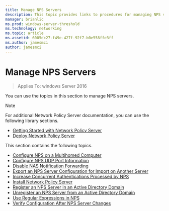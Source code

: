 ```yaml
---
title: Manage NPS Servers
description: This topic provides links to procedures for managing NPS servers in Windows Server 2016.
manager: brianlic
ms.prod: windows-server-threshold
ms.technology: networking
ms.topic: article
ms.assetid: 6005dc27-f49e-427f-92f7-b0e558ffe3ff
ms.author: jamesmci 
author: jamesmci
---
```


# Manage NPS Servers

>Applies To: windows Server 2016

You can use the topics in this section to manage NPS servers.

>[!NOTE]
>For additional Network Policy Server documentation, you can use the following library sections.
>- [Getting Started with Network Policy Server](nps-getstart-top.md)
>- [Deploy Network Policy Server](nps-deploy.md) 

This section contains the following topics.

- [Configure NPS on a Multihomed Computer](nps-multihomed-configure.md)
- [Configure NPS UDP Port Information](nps-udp-ports-configure.md)
- [Disable NAS Notification Forwarding](nps-disable-nas-notifications.md)
- [Export an NPS Server Configuration for Import on Another Server](nps-manage-export.md)
- [Increase Concurrent Authentications Processed by NPS](nps-concurrent-auth.md)
- [Install Network Policy Server](nps-manage-install.md)
- [Register an NPS Server in an Active Directory Domain](nps-manage-register.md)
- [Unregister an NPS Server from an Active Directory Domain](nps-manage-unregister.md)
- [Use Regular Expressions in NPS](nps-crp-reg-expressions.md)
- [Verify Configuration After NPS Server Changes](nps-manage-verify.md)

